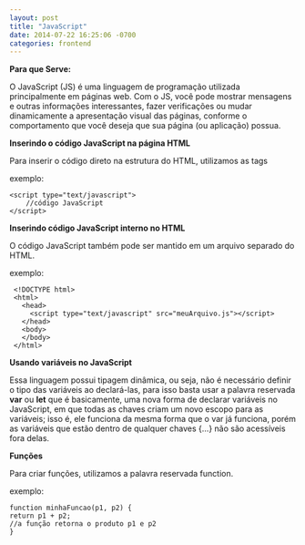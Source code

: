 ```yaml
---
layout: post
title: "JavaScript"
date: 2014-07-22 16:25:06 -0700
categories: frontend
---
```


**Para que Serve:**

O JavaScript (JS) é uma linguagem de programação utilizada principalmente em páginas web. Com o JS, você pode mostrar mensagens e outras informações interessantes, fazer verificações ou mudar dinamicamente a apresentação visual das páginas, conforme o comportamento que você deseja que sua página (ou aplicação) possua.

**Inserindo o código JavaScript na página HTML**

Para inserir o código direto na estrutura do HTML, utilizamos as tags <script> e </script>

exemplo:
```
<script type="text/javascript">
    //código JavaScript
</script>
```
 **Inserindo código JavaScript interno no HTML**
 
 O código JavaScript também pode ser mantido em um arquivo separado do HTML. 
 
exemplo:
```
 <!DOCTYPE html>
 <html>
   <head>
     <script type="text/javascript" src="meuArquivo.js"></script>
   </head>
   <body>
   </body>
 </html>
 ```
 
 **Usando variáveis no JavaScript**
 
 Essa linguagem possui tipagem dinâmica, ou seja, não é necessário definir o tipo das variáveis ao declará-las, para isso basta usar a palavra reservada __var__ ou __let__ que é basicamente, uma nova forma de declarar variáveis no JavaScript, em que todas as chaves criam um novo escopo para as variáveis; isso é, ele funciona da mesma forma que o var já funciona, porém as variáveis que estão dentro de qualquer chaves {…} não são acessíveis fora delas. 
 
 **Funções**
 
 Para criar funções, utilizamos a palavra reservada function.
 					
 exemplo:
 ```
 function minhaFuncao(p1, p2) {
 return p1 + p2;   
 //a função retorna o produto p1 e p2
 }
 ```

          

